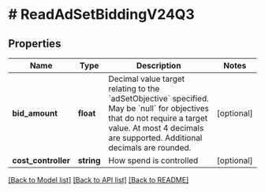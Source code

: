 # # ReadAdSetBiddingV24Q3

## Properties

Name | Type | Description | Notes
------------ | ------------- | ------------- | -------------
**bid_amount** | **float** | Decimal value target relating to the &#x60;adSetObjective&#x60; specified. May be &#x60;null&#x60; for objectives that do not require a target value. At most 4 decimals are supported. Additional decimals are rounded. | [optional]
**cost_controller** | **string** | How spend is controlled | [optional]

[[Back to Model list]](../../README.md#models) [[Back to API list]](../../README.md#endpoints) [[Back to README]](../../README.md)
